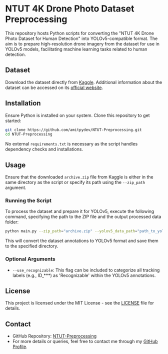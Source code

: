 
# NTUT 4K Drone Photo Dataset Preprocessing

This repository hosts Python scripts for converting the "NTUT 4K Drone Photo Dataset for Human Detection" into YOLOv5-compatible format. The aim is to prepare high-resolution drone imagery from the dataset for use in YOLOv5 models, facilitating machine learning tasks related to human detection.

## Dataset

Download the dataset directly from [Kaggle](https://www.kaggle.com/datasets/kuantinglai/ntut-4k-drone-photo-dataset-for-human-detection/data). Additional information about the dataset can be accessed on its [official website](https://datasetninja.com/ntut-4k-drone-photo).

## Installation

Ensure Python is installed on your system. Clone this repository to get started:

```bash
git clone https://github.com/amitpydev/NTUT-Preprocessing.git
cd NTUT-Preprocessing
```

No external `requirements.txt` is necessary as the script handles dependency checks and installations.

## Usage

Ensure that the downloaded `archive.zip` file from Kaggle is either in the same directory as the script or specify its path using the `--zip_path` argument.

### Running the Script

To process the dataset and prepare it for YOLOv5, execute the following command, specifying the path to the ZIP file and the output processed data folder:

```bash
python main.py --zip_path="archive.zip" --yolov5_data_path="path_to_yolov5_output_directory"
```

This will convert the dataset annotations to YOLOv5 format and save them to the specified directory.

### Optional Arguments

- `--use_recognizable`: This flag can be included to categorize all tracking labels (e.g., ID_***) as 'Recognizable' within the YOLOv5 annotations.

## License

This project is licensed under the MIT License - see the [LICENSE](LICENSE) file for details.

## Contact

- GitHub Repository: [NTUT-Preprocessing](https://github.com/amitpydev/NTUT-Preprocessing)
- For more details or queries, feel free to contact me through my [GitHub Profile](https://github.com/amitpydev).
